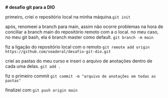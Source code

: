 **# desafio git para a DIO** 

primeiro, criei o repositório local na minha máquina.```git init ```

após, renomeei a branch para main, assim não ocorre problemas na hora de conciliar a branch main do repositório remoto com a o local. no meu caso, no meu git bash,
ela é branch master como default. ``` git branch -m main ``` 

fiz a ligação do repositório local com o remoto ``` git remote add origin https://github.com/seaderal/desafio-git-dio.git ```

criei as pastas do meu curso e inseri o arquivo de anotações dentro de cada uma delas. ```git add .```

fiz o primeiro commit ``` git commit -m "arquivo de anotações em todas as pastas" ```

finalizei com ```git push origin main ```
